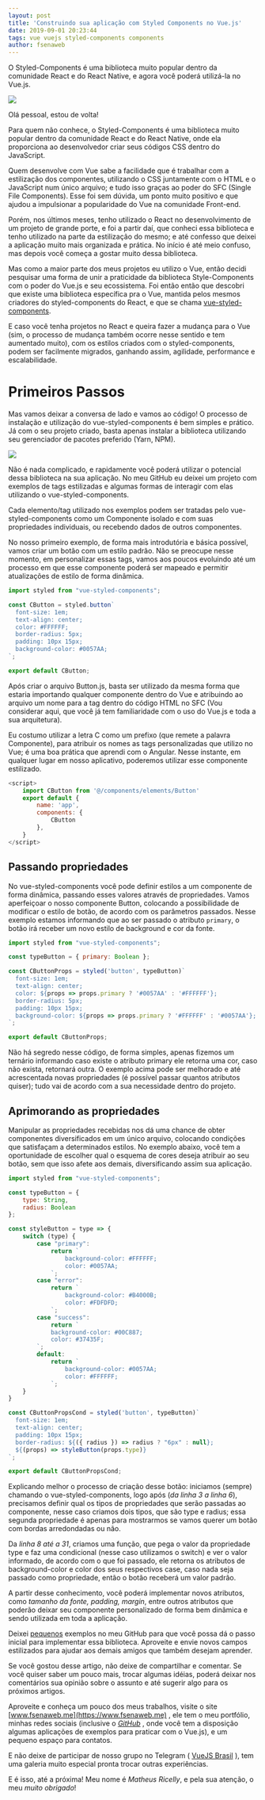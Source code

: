 ```yaml
---
layout: post
title: 'Construindo sua aplicação com Styled Components no Vue.js'
date: 2019-09-01 20:23:44 
tags: vue vuejs styled-components components
author: fsenaweb
---
```


O Styled-Components é uma biblioteca muito popular dentro da comunidade React e do React Native, e agora você poderá utilizá-la no Vue.js.

![](https://miro.medium.com/max/1200/1*V8B2hh70R6GLsy7khGBJ2w.jpeg)

Olá pessoal, estou de volta!

Para quem não conhece, o Styled-Components é uma biblioteca muito popular dentro da comunidade React e do React Native, onde ela proporciona ao desenvolvedor criar seus códigos CSS dentro do JavaScript.

Quem desenvolve com Vue sabe a facilidade que é trabalhar com a estilização dos componentes, utilizando o CSS juntamente com o HTML e o JavaScript num único arquivo; e tudo isso graças ao poder do SFC (Single File Components). Esse foi sem dúvida, um ponto muito positivo e que ajudou a impulsionar a popularidade do Vue na comunidade Front-end.

Porém, nos últimos meses, tenho utilizado o React no desenvolvimento de um projeto de grande porte, e foi a partir daí, que conheci essa biblioteca e tenho utilizado na parte da estilização do mesmo; e até confesso que deixei a aplicação muito mais organizada e prática. No início é até meio confuso, mas depois você começa a gostar muito dessa biblioteca.

Mas como a maior parte dos meus projetos eu utilizo o Vue, então decidi pesquisar uma forma de unir a praticidade da biblioteca Style-Components com o poder do Vue.js e seu ecossistema. Foi então então que descobri que existe uma biblioteca específica pra o Vue, mantida pelos mesmos criadores do styled-components do React, e que se chama [vue-styled-components](https://github.com/styled-components/vue-styled-components).

E caso você tenha projetos no React e queira fazer a mudança para o Vue (sim, o processo de mudança também ocorre nesse sentido e tem aumentado muito), com os estilos criados com o styled-components, podem ser facilmente migrados, ganhando assim, agilidade, performance e escalabilidade.

# Primeiros Passos
Mas vamos deixar a conversa de lado e vamos ao código! O processo de instalação e utilização do vue-styled-components é bem simples e prático. Já com o seu projeto criado, basta apenas instalar a biblioteca utilizando seu gerenciador de pacotes preferido (Yarn, NPM).

![](https://miro.medium.com/max/1584/1*W7RBObyMNUNkK6PrlkY1tg.png)

Não é nada complicado, e rapidamente você poderá utilizar o potencial dessa biblioteca na sua aplicação. No meu GitHub eu deixei um projeto com exemplos de tags estilizadas e algumas formas de interagir com elas utilizando o vue-styled-components.

Cada elemento/tag utilizado nos exemplos podem ser tratadas pelo vue-styled-components como um Componente isolado e com suas propriedades individuais, ou recebendo dados de outros componentes.

No nosso primeiro exemplo, de forma mais introdutória e básica possível, vamos criar um botão com um estilo padrão. Não se preocupe nesse momento, em personalizar essas tags, vamos aos poucos evoluindo até um processo em que esse componente poderá ser mapeado e permitir atualizações de estilo de forma dinâmica.

```javascript
import styled from "vue-styled-components";

const CButton = styled.button`
  font-size: 1em;
  text-align: center;
  color: #FFFFFF;
  border-radius: 5px;
  padding: 10px 15px;
  background-color: #0057AA;
`;

export default CButton;
```

Após criar o arquivo Button.js, basta ser utilizado da mesma forma que estaria importando qualquer componente dentro do Vue e atribuindo ao arquivo um nome para a tag dentro do código HTML no SFC (Vou considerar aqui, que você já tem familiaridade com o uso do Vue.js e toda a sua arquitetura).

Eu costumo utilizar a letra C como um prefixo (que remete a palavra Componente), para atribuir os nomes as tags personalizadas que utilizo no Vue; é uma boa prática que aprendi com o Angular. Nesse instante, em qualquer lugar em nosso aplicativo, poderemos utilizar esse componente estilizado.

```javascript
<script>
    import CButton from '@/components/elements/Button'
    export default {
        name: 'app',
        components: {
            CButton
        },
    }
</script>
```

## Passando propriedades

No vue-styled-components você pode definir estilos a um componente de forma dinâmica, passando esses valores através de propriedades. Vamos aperfeiçoar o nosso componente Button, colocando a possibilidade de modificar o estilo de botão, de acordo com os parâmetros passados. Nesse exemplo estamos informando que ao ser passado o atributo `primary`, o botão irá receber um novo estilo de background e cor da fonte.

```javascript
import styled from "vue-styled-components";

const typeButton = { primary: Boolean };

const CButtonProps = styled('button', typeButton)`
  font-size: 1em;
  text-align: center;
  color: ${props => props.primary ? '#0057AA' : '#FFFFFF'};
  border-radius: 5px;
  padding: 10px 15px;
  background-color: ${props => props.primary ? '#FFFFFF' : '#0057AA'};
`;

export default CButtonProps;
```

Não há segredo nesse código, de forma simples, apenas fizemos um ternário informando caso existe o atributo primary ele retorna uma cor, caso não exista, retornará outra. O exemplo acima pode ser melhorado e até acrescentada novas propriedades (é possível passar quantos atributos quiser); tudo vai de acordo com a sua necessidade dentro do projeto.

## Aprimorando as propriedades
Manipular as propriedades recebidas nos dá uma chance de obter componentes diversificados em um único arquivo, colocando condições que satisfaçam a determinados estilos. No exemplo abaixo, você tem a oportunidade de escolher qual o esquema de cores deseja atribuir ao seu botão, sem que isso afete aos demais, diversificando assim sua aplicação.

```javascript
import styled from "vue-styled-components";

const typeButton = {
    type: String,
    radius: Boolean
};

const styleButton = type => {
    switch (type) {
        case "primary":
            return `
                background-color: #FFFFFF;
                color: #0057AA;
            `;
        case "error":
            return `
                background-color: #B4000B;
                color: #FDFDFD;
            `;
        case "success":
            return `
            background-color: #00C887;
            color: #37435F;
        `;
        default:
            return `
                background-color: #0057AA;
                color: #FFFFFF;
            `;
    }
}

const CButtonPropsCond = styled('button', typeButton)`
  font-size: 1em;
  text-align: center;
  padding: 10px 15px;
  border-radius: ${({ radius }) => radius ? "6px" : null};
  ${(props) => styleButton(props.type)}
`;

export default CButtonPropsCond;

```

Explicando melhor o processo de criação desse botão: iniciamos (sempre) chamando o vue-styled-components, logo após (*da linha 3 a linha 6*), precisamos definir qual os tipos de propriedades que serão passadas ao componente, nesse caso criamos dois tipos, que são type e radius; essa segunda propriedade é apenas para mostrarmos se vamos querer um botão com bordas arredondadas ou não.

Da *linha 8 até a 31*, criamos uma função, que pega o valor da propriedade type e faz uma condicional (nesse caso utilizamos o switch) e ver o valor informado, de acordo com o que foi passado, ele retorna os atributos de background-color e color dos seus respectivos case, caso nada seja passado como propriedade, então o botão receberá um valor padrão.

A partir desse conhecimento, você poderá implementar novos atributos, como *tamanho da fonte, padding, margin*, entre outros atributos que poderão deixar seu componente personalizado de forma bem dinâmica e sendo utilizada em toda a aplicação.

Deixei [pequenos](https://github.com/fsenaweb/vue-styled-components) exemplos no meu GitHub para que você possa dá o passo inicial para implementar essa biblioteca. Aproveite e envie novos campos estilizados para ajudar aos demais amigos que também desejam aprender.

Se você gostou desse artigo, não deixe de compartilhar e comentar. Se você quiser saber um pouco mais, trocar algumas idéias, poderá deixar nos comentários sua opinião sobre o assunto e até sugerir algo para os próximos artigos.

Aproveite e conheça um pouco dos meus trabalhos, visite o site [www.fsenaweb.me](https://www.fsenaweb.me) , ele tem o meu portfólio, minhas redes sociais (inclusive o [*GitHub*](https://github.com/fsenaweb/) , onde você tem a disposição algumas aplicações de exemplos para praticar com o Vue.js), e um pequeno espaço para contatos.

E não deixe de participar de nosso grupo no Telegram ( [VueJS Brasil](https://t.me/vuejsbrasil) ), tem uma galeria muito especial pronta trocar outras experiências.

E é isso, até a próxima! Meu nome é *Matheus Ricelly*, e pela sua atenção, o meu *muito obrigado*!